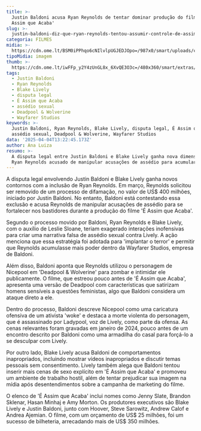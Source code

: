 ```yaml
---
title: >-
  Justin Baldoni acusa Ryan Reynolds de tentar dominar produção do filme 'É
  Assim que Acaba'
slug: >-
  justin-baldoni-diz-que-ryan-reynolds-tentou-assumir-controle-de-assim-que-acaba
categoria: FILMES
midia: >-
  https://cdn.ome.lt/BSM0iPPhqo6cNIlvlpUGJEDJOpo=/987x0/smart/uploads/conteudo/fotos/02_rVjBN9N_JpoARps.jpg
tipoMidia: imagem
thumb: >-
  https://cdn.ome.lt/iwFFp_y2Y4zUnGL8x_6XvQE3O3c=/480x360/smart/extras/conteudos/Captura_de_tela_2025-04-04_090921.png
tags:
  - Justin Baldoni
  - Ryan Reynolds
  - Blake Lively
  - disputa legal
  - É Assim que Acaba
  - assédio sexual
  - Deadpool & Wolverine
  - Wayfarer Studios
keywords: >-
  Justin Baldoni, Ryan Reynolds, Blake Lively, disputa legal, É Assim que Acaba,
  assédio sexual, Deadpool & Wolverine, Wayfarer Studios
data: '2025-04-04T13:22:45.173Z'
author: Ana Luiza
resumo: >-
  A disputa legal entre Justin Baldoni e Blake Lively ganha nova dimensão com
  Ryan Reynolds acusado de manipular acusações de assédio para acumular poder.
---
```


A disputa legal envolvendo Justin Baldoni e Blake Lively ganha novos contornos com a inclusão de Ryan Reynolds. Em março, Reynolds solicitou ser removido de um processo de difamação, no valor de US$ 400 milhões, iniciado por Justin Baldoni. No entanto, Baldoni está contestando essa exclusão e acusa Reynolds de manipular acusações de assédio para se fortalecer nos bastidores durante a produção do filme 'É Assim que Acaba'.

Segundo o processo movido por Baldoni, Ryan Reynolds e Blake Lively, com o auxílio de Leslie Sloane, teriam exagerado interações inofensivas para criar uma narrativa falsa de assédio sexual contra Lively. A ação menciona que essa estratégia foi adotada para 'implantar o terror' e permitir que Reynolds acumulasse mais poder dentro da Wayfarer Studios, empresa de Baldoni.

Além disso, Baldoni aponta que Reynolds utilizou o personagem de Nicepool em 'Deadpool & Wolverine' para zombar e intimidar ele publicamente. O filme, que estreou pouco antes de 'É Assim que Acaba', apresenta uma versão de Deadpool com características que satirizam homens sensíveis a questões feministas, algo que Baldoni considera um ataque direto a ele.

Dentro do processo, Baldoni descreve Nicepool como uma caricatura ofensiva de um ativista 'woke' e destaca a morte violenta do personagem, que é assassinado por Ladypool, voz de Lively, como parte da ofensa. As cenas relevantes foram gravadas em janeiro de 2024, pouco antes de um encontro descrito por Baldoni como uma armadilha do casal para forçá-lo a se desculpar com Lively.

Por outro lado, Blake Lively acusa Baldoni de comportamentos inapropriados, incluindo mostrar vídeos inapropriados e discutir temas pessoais sem consentimento. Lively também alega que Baldoni tentou inserir mais cenas de sexo explícito em 'É Assim que Acaba' e promoveu um ambiente de trabalho hostil, além de tentar prejudicar sua imagem na mídia após desentendimentos sobre a campanha de marketing do filme.

O elenco de 'É Assim que Acaba' inclui nomes como Jenny Slate, Brandon Sklenar, Hasan Minhaj e Amy Morton. Os produtores executivos são Blake Lively e Justin Baldoni, junto com Hoover, Steve Sarowitz, Andrew Calof e Andrea Ajemian. O filme, com um orçamento de US$ 25 milhões, foi um sucesso de bilheteria, arrecadando mais de US$ 350 milhões.
